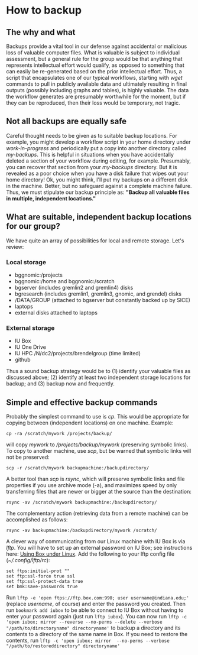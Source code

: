 # How to backup

## The why and what

Backups provide a vital tool in our defense against accidental or malicious loss of valuable computer files.
What is valuable is subject to individual assessment, but a general rule for the group would be that anything that represents intellectual effort would qualify, as opposed to something that can easily be re-generated based on the prior intellectual effort.
Thus, a script that encapsulates one of our typical workflows, starting with _wget_ commands to pull in publicly available data and ultimately resulting in final outputs (possibly including graphs and tables), is highly valuable.
The data the workflow generates are presumably worthwhile for the moment, but if they can be reproduced, then their loss would be temporary, not tragic.

## Not all backups are equally safe

Careful thought needs to be given as to suitable backup locations.
For example, you might develop a workflow script in your home directory under _work-in-progress_ and periodically put a copy into another directory called _my-backups_.
This is helpful in situations when you have accidentally deleted a section of your workflow during editing, for example.
Presumably, you can recover that section from your _my-backups_ directory.
But it is revealed as a poor choice when you have a disk failure that wipes out your home directory!
Ok, you might think, I'll put my backups on a different disk in the machine.
Better, but no safeguard against a complete machine failure.
Thus, we must stipulate our backup principle as: **"Backup all valuable files in multiple, independent locations."**

## What are suitable, independent backup locations for our group?

We have quite an array of possibilities for local and remote storage.
Let's review:

### Local storage ###
- bggnomic:/projects
- bggnomic:/home and bggnomic:/scratch
- bgserver (includes gremlin2 and gremlin4) disks
- bgresearch (includes gremlin1, gremlin3, gnomic, and grendel) disks
- /DATA/GROUP (attached to bgserver but constantly backed up by SICE)
- laptops
- external disks attached to laptops

### External storage ###
- IU Box
- IU One Drive
- IU HPC /N/dc2/projects/brendelgroup (time limited)
- github

Thus a sound backup strategy would be to (1) identify your valuable files as discussed above; (2) identify at least two independent storage locations for backup; and (3) backup now and frequently.

## Simple and effective backup commands ##

Probably the simplest command to use is _cp_.
This would be appropriate for copying between (independent locations) on one machine.
Example:

```
cp -ra /scratch/mywork /projects/backup/
```

will copy _mywork_ to _/projects/backup/mywork_ (preserving symbolic links).
To copy to another machine, use _scp_, but be warned that symbolic links will not be preserved:

```
scp -r /scratch/mywork backupmachine:/backupdirectory/
```

A better tool than _scp_ is _rsync_, which will preserve symbolic links and file properties if you use archive mode (-a), and maximizes speed by only transferring files that are newer or bigger at the source than the destination:
```
rsync -av /scratch/mywork backupmachine:/backupdirectory/
```

The complementary action (retrieving data from a remote machine) can be accomplished as follows:
```
rsync -av backupmachine:/backupdirectory/mywork /scratch/
```

A clever way of communicating from our Linux machine with IU Box is via _lftp_.
You will have to set up an external password on IU Box; see instructions here: [Using Box under Linux](https://uisapp2.iu.edu/confluence-prd/display/SOICKB/Using+Box+under+Linux).
Add the following to your lftp config file (_~/.config/lftp/rc_):
```
set ftps:initial-prot ""
set ftp:ssl-force true ssl
set ftp:ssl-protect-data true
set bmk:save-passwords true
```

Run `lftp -e 'open ftps://ftp.box.com:990; user username@indiana.edu;'`  (replace _username_, of course) and enter the password you created.
Then run `bookmark add iubox` to be able to connect to IU Box without having to enter your password again (just run `lftp iubox`).
You can now run `lftp -c 'open iubox; mirror --reverse --no-perms --delete --verbose "/path/to/directoryname" directoryname'` to backup a directory and its contents to a directory of the same name in Box.
If you need to restore the contents, run `lftp -c 'open iubox; mirror  --no-perms --verbose "/path/to/restoreddirectory" directoryname'`
